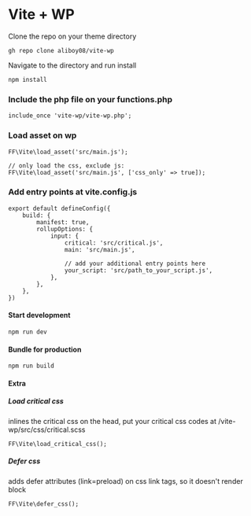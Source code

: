<h1>Vite + WP</h1>

Clone the repo on your theme directory
```
gh repo clone aliboy08/vite-wp
```

Navigate to the directory and run install
```
npm install
```


<h3>Include the php file on your functions.php</h3>

```
include_once 'vite-wp/vite-wp.php';
```


<h3>Load asset on wp</h3>

```
FF\Vite\load_asset('src/main.js');

// only load the css, exclude js:
FF\Vite\load_asset('src/main.js', ['css_only' => true]);
```


<h3>Add entry points at vite.config.js</h3>

```
export default defineConfig({
    build: {
        manifest: true,
        rollupOptions: {
            input: {
                critical: 'src/critical.js',
                main: 'src/main.js',

                // add your additional entry points here
                your_script: 'src/path_to_your_script.js',
            },
        },
    },
})
```


<h4>Start development</h4>

```
npm run dev
```

<h4>Bundle for production</h4>
    
```
npm run build
```


<h4>Extra</h4>

<h5>Load critical css</h5>

inlines the critical css on the head, put your critical css codes at /vite-wp/src/css/critical.scss
```
FF\Vite\load_critical_css();
```

<h5>Defer css</h5>

adds defer attributes (link=preload) on css link tags, so it doesn't render block
```
FF\Vite\defer_css();
```
